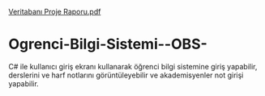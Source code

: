 [Veritabanı Proje Raporu.pdf](https://github.com/melihadmrc/Ogrenci-Bilgi-Sistemi--OBS-/files/10676872/Veritabani.Proje.Raporu.pdf)
# Ogrenci-Bilgi-Sistemi--OBS-
C# ile kullanıcı giriş ekranı kullanarak öğrenci bilgi sistemine giriş yapabilir, derslerini ve harf notlarını görüntüleyebilir ve akademisyenler not girişi yapabilir.
